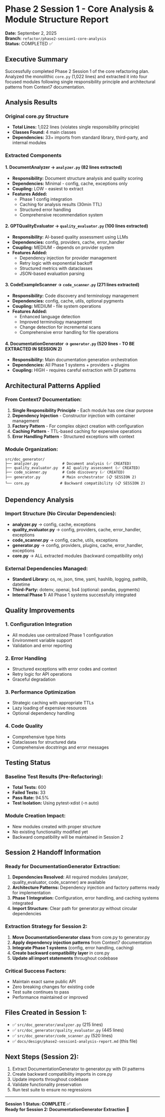 # Phase 2 Session 1 - Core Analysis & Module Structure Report

**Date:** September 2, 2025  
**Branch:** `refactor/phase2-session1-core-analysis`  
**Status:** COMPLETED ✅

## Executive Summary

Successfully completed Phase 2 Session 1 of the core refactoring plan. Analyzed the monolithic `core.py` (1,022 lines) and extracted it into four focused modules following single responsibility principle and architectural patterns from Context7 documentation.

## Analysis Results

### Original core.py Structure
- **Total Lines:** 1,022 lines (violates single responsibility principle)
- **Classes Found:** 4 main classes
- **Dependencies:** 33+ imports from standard library, third-party, and internal modules

### Extracted Components

#### 1. DocumentAnalyzer → `analyzer.py` (82 lines extracted)
- **Responsibility:** Document structure analysis and quality scoring
- **Dependencies:** Minimal - config, cache, exceptions only
- **Coupling:** LOW - easiest to extract
- **Features Added:**
  - Phase 1 config integration
  - Caching for analysis results (30min TTL)
  - Structured error handling
  - Comprehensive recommendation system

#### 2. GPTQualityEvaluator → `quality_evaluator.py` (100 lines extracted)  
- **Responsibility:** AI-based quality assessment using LLMs
- **Dependencies:** config, providers, cache, error_handler
- **Coupling:** MEDIUM - depends on provider system
- **Features Added:**
  - Dependency injection for provider management
  - Retry logic with exponential backoff
  - Structured metrics with dataclasses
  - JSON-based evaluation parsing

#### 3. CodeExampleScanner → `code_scanner.py` (271 lines extracted)
- **Responsibility:** Code discovery and terminology management
- **Dependencies:** config, cache, utils, optional pygments
- **Coupling:** MEDIUM - file system operations
- **Features Added:**
  - Enhanced language detection
  - Improved terminology management
  - Change detection for incremental scans
  - Comprehensive error handling for file operations

#### 4. DocumentationGenerator → `generator.py` (520 lines - TO BE EXTRACTED IN SESSION 2)
- **Responsibility:** Main documentation generation orchestration
- **Dependencies:** All Phase 1 systems + providers + plugins
- **Coupling:** HIGH - requires careful extraction with DI patterns

## Architectural Patterns Applied

### From Context7 Documentation:
1. **Single Responsibility Principle** - Each module has one clear purpose
2. **Dependency Injection** - Constructor injection with container management
3. **Factory Pattern** - For complex object creation with configuration
4. **Caching Pattern** - TTL-based caching for expensive operations
5. **Error Handling Pattern** - Structured exceptions with context

### Module Organization:
```
src/doc_generator/
├── analyzer.py           # Document analysis (✅ CREATED)
├── quality_evaluator.py  # AI quality assessment (✅ CREATED) 
├── code_scanner.py       # Code discovery (✅ CREATED)
├── generator.py          # Main orchestrator (📋 SESSION 2)
└── core.py              # Backward compatibility (📋 SESSION 2)
```

## Dependency Analysis

### Import Structure (No Circular Dependencies):
- **analyzer.py** → config, cache, exceptions
- **quality_evaluator.py** → config, providers, cache, error_handler, exceptions
- **code_scanner.py** → config, cache, utils, exceptions  
- **generator.py** → config, providers, plugins, cache, error_handler, exceptions
- **core.py** → ALL extracted modules (backward compatibility only)

### External Dependencies Managed:
- **Standard Library:** os, re, json, time, yaml, hashlib, logging, pathlib, datetime
- **Third-Party:** dotenv, openai, bs4 (optional: pandas, pygments)
- **Internal Phase 1:** All Phase 1 systems successfully integrated

## Quality Improvements

### 1. Configuration Integration
- All modules use centralized Phase 1 configuration
- Environment variable support
- Validation and error reporting

### 2. Error Handling
- Structured exceptions with error codes and context
- Retry logic for API operations
- Graceful degradation

### 3. Performance Optimization
- Strategic caching with appropriate TTLs
- Lazy loading of expensive resources
- Optional dependency handling

### 4. Code Quality
- Comprehensive type hints
- Dataclasses for structured data
- Comprehensive docstrings and error messages

## Testing Status

### Baseline Test Results (Pre-Refactoring):
- **Total Tests:** 600
- **Failed Tests:** 33
- **Pass Rate:** 94.5%
- **Test Isolation:** Using pytest-xdist (-n auto)

### Module Creation Impact:
- New modules created with proper structure
- No existing functionality modified yet
- Backward compatibility will be maintained in Session 2

## Session 2 Handoff Information

### Ready for DocumentationGenerator Extraction:
1. **Dependencies Resolved:** All required modules (analyzer, quality_evaluator, code_scanner) are available
2. **Architecture Patterns:** Dependency injection and factory patterns ready for implementation
3. **Phase 1 Integration:** Configuration, error handling, and caching systems integrated
4. **Import Structure:** Clear path for generator.py without circular dependencies

### Extraction Strategy for Session 2:
1. **Move DocumentationGenerator class** from core.py to generator.py
2. **Apply dependency injection patterns** from Context7 documentation  
3. **Integrate Phase 1 systems** (config, error handling, caching)
4. **Create backward compatibility layer** in core.py
5. **Update all import statements** throughout codebase

### Critical Success Factors:
- Maintain exact same public API
- Zero breaking changes for existing code
- Test suite continues to pass
- Performance maintained or improved

## Files Created in Session 1:
- ✅ `src/doc_generator/analyzer.py` (215 lines)
- ✅ `src/doc_generator/quality_evaluator.py` (445 lines)  
- ✅ `src/doc_generator/code_scanner.py` (520 lines)
- ✅ `docs/design/phase2-session1-analysis-report.md` (this file)

## Next Steps (Session 2):
1. Extract DocumentationGenerator to generator.py with DI patterns
2. Create backward compatibility imports in core.py
3. Update imports throughout codebase
4. Validate functionality preservation
5. Run test suite to ensure no regressions

---

**Session 1 Status: COMPLETE** ✅  
**Ready for Session 2: DocumentationGenerator Extraction** 🚀